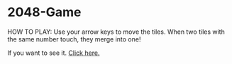 # 2048-Game
HOW TO PLAY: Use your arrow keys to move the tiles. When two tiles with the same number touch, they merge into one!
<p> If you want to see it. <a href="https://dimitarmitev92.github.io/2048-game/">Click here.</a></p>
